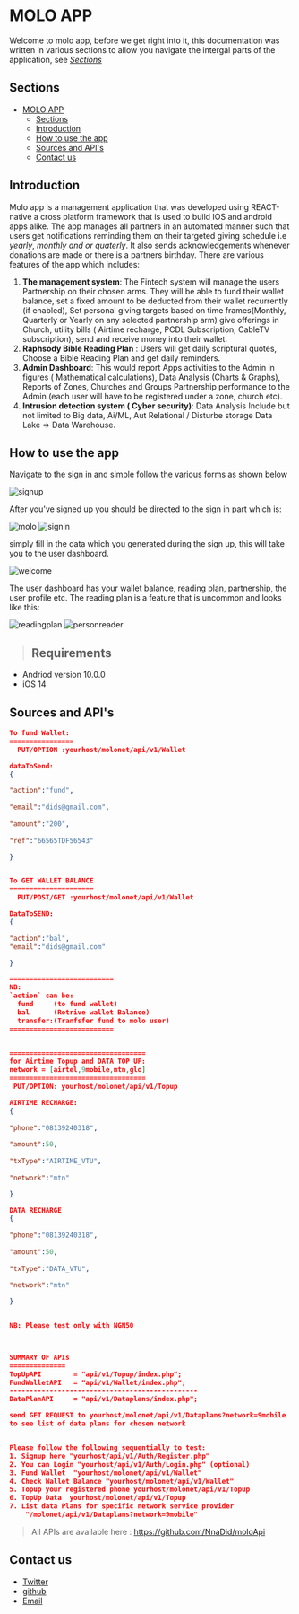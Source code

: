 # MOLO APP

Welcome to molo app, before we get right into it, this documentation was written in various sections to allow you navigate the intergal parts of the application, see   [_Sections_](#Section)

## Sections

- [MOLO APP](#molo-app)
  - [Sections](#sections)
  - [Introduction](#introduction)
  - [How to use the app](#how-to-use-the-app)
  - [Sources and API's](#sources-and-apis)
  - [Contact us](#contact-us)
  
## Introduction

Molo app is a management application that was developed using REACT-native a cross platform framework that is used to build IOS and android apps alike. The app manages all partners in an automated manner such that users get notifications reminding them on their targeted giving schedule i.e _yearly_, _monthly_ _and_ _or_ _quaterly_. It also sends acknowledgements whenever donations are made or there is a partners birthday. There are various features of the app which includes:

1. **The management system**: The Fintech system will manage the users Partnership on their chosen arms. They will be able to fund their wallet balance, set a fixed amount to be deducted from their wallet recurrently (if enabled), Set personal giving targets based on time frames(Monthly, Quarterly or Yearly on any selected partnership arm) give offerings in Church, utility bills ( Airtime recharge, PCDL Subscription, CableTV subscription), send and receive money into their wallet.
2. **Raphsody Bible Reading Plan** : Users will get daily scriptural quotes, Choose a Bible Reading Plan and get daily reminders.
3. **Admin Dashboard**: This would report Apps activities to the Admin in figures ( Mathematical calculations), Data Analysis (Charts & Graphs), Reports of Zones, Churches and Groups Partnership performance to the Admin (each user will have to be registered under a zone, church etc).
4. **Intrusion detection system ( Cyber security)**: Data Analysis Include but not limited to Big data, Ai/ML, Aut Relational / Disturbe storage
Data Lake => Data Warehouse.

## How to use the app

Navigate to the sign in and simple follow the various forms as shown below

![signup](signup.png)

After you've signed up you should be directed to the sign in part which is:


![molo](mlogo.jpg)
![signin](signin.png)

simply fill in the data which you generated during the sign up, this will take you to the user dashboard.

![welcome](welcome.png)

The user dashboard has your wallet balance, reading plan, partnership, the user profile etc. The reading plan is a feature that is uncommon and looks like this:

![readingplan](readingplan.png)
![personreader](personreader.png)




>## Requirements

 - Andriod version 10.0.0 
 - iOS 14


## Sources and API's

```json
To fund Wallet:
================
  PUT/OPTION :yourhost/molonet/api/v1/Wallet

dataToSend: 
{

"action":"fund",
    
"email":"dids@gmail.com",
  
"amount":"200",
    
"ref":"66565TDF56543"

}


To GET WALLET BALANCE
=====================
  PUT/POST/GET :yourhost/molonet/api/v1/Wallet

DataToSEND:
{

"action":"bal",
"email":"dids@gmail.com"

}

==========================
NB:
`action` can be:
  fund     (to fund wallet)
  bal      (Retrive wallet Balance)
  transfer:(Tranfsfer fund to molo user)
==========================


==================================
for Airtime Topup and DATA TOP UP:
network = [airtel,9mobile,mtn,glo] 
==================================
 PUT/OPTION: yourhost/molonet/api/v1/Topup

AIRTIME RECHARGE:
{
  
"phone":"08139240318",
    
"amount":50,
    
"txType":"AIRTIME_VTU",
    
"network":"mtn"

}

DATA RECHARGE
{
  
"phone":"08139240318",
    
"amount":50,
    
"txType":"DATA_VTU",
    
"network":"mtn"

}


NB: Please test only with NGN50



SUMMARY OF APIs
==============
TopUpAPI        = "api/v1/Topup/index.php";
FundWalletAPI   = "api/v1/Wallet/index.php";
-----------------------------------------------
DataPlanAPI     = "api/v1/Dataplans/index.php";

send GET REQUEST to yourhost/molonet/api/v1/Dataplans?network=9mobile
to see list of data plans for chosen network 


Please follow the following sequentially to test:
1. Signup here "yourhost/api/v1/Auth/Register.php"
2. You can Login "yourhost/api/v1/Auth/Login.php" (optional)
3. Fund Wallet  "yourhost/molonet/api/v1/Wallet"
4. Check Wallet Balance "yourhost/molonet/api/v1/Wallet"
5. Topup your registered phone yourhost/molonet/api/v1/Topup
6. TopUp Data  yourhost/molonet/api/v1/Topup
7. List data Plans for specific network service provider
    "/molonet/api/v1/Dataplans?network=9mobile"
```

>All APIs are available here : https://github.com/NnaDid/moloApi

## Contact us
- [Twitter]()
- [github]()
- [Email]()
